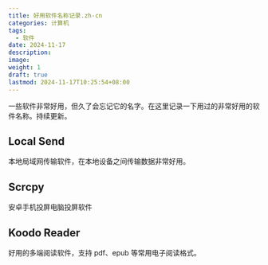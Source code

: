 ```yaml
---
title: 好用软件名称记录.zh-cn
categories: 计算机
tags:
  - 软件
date: 2024-11-17
description: 
image: 
weight: 1
draft: true
lastmod: 2024-11-17T10:25:54+08:00
---
```

一些软件非常好用，但久了会忘记它的名字。在这里记录一下用过的非常好用的软件名称。持续更新。

## Local Send

本地局域网传输软件，在本地设备之间传输数据非常好用。

## Scrcpy 

安卓手机投屏电脑投屏软件

## Koodo Reader

好用的多端阅读软件，支持 pdf、epub 等常用电子阅读格式。

## 
